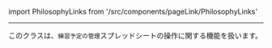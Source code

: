 import PhilosophyLinks from '/src/components/pageLink/PhilosophyLinks'

<PhilosophyLinks component='AdminBook' type='class' project='attendance-management-system' />

---

このクラスは、`練習予定の管理`スプレッドシートの操作に関する機能を扱います。

##